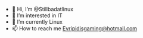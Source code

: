 - 👋 Hi, I’m @Stillbadatlinux
- 👀 I’m interested in IT
- 🌱 I’m currently Linux
- 📫 How to reach me Evripidisgaming@hotmail.com

<!---
Stillbadatlinux/Stillbadatlinux is a ✨ special ✨ repository because its `README.md` (this file) appears on your GitHub profile.
You can click the Preview link to take a look at your changes.
--->
